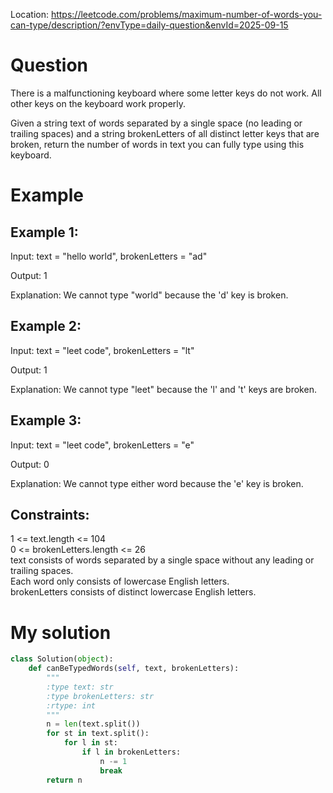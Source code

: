 Location: https://leetcode.com/problems/maximum-number-of-words-you-can-type/description/?envType=daily-question&envId=2025-09-15
# Question
There is a malfunctioning keyboard where some letter keys do not work. All other keys on the keyboard work properly.

Given a string text of words separated by a single space (no leading or trailing spaces) and a string brokenLetters of all distinct letter keys that are broken, return the number of words in text you can fully type using this keyboard.

 
# Example

## Example 1:

Input: text = "hello world", brokenLetters = "ad"

Output: 1

Explanation: We cannot type "world" because the 'd' key is broken.

## Example 2:

Input: text = "leet code", brokenLetters = "lt"

Output: 1

Explanation: We cannot type "leet" because the 'l' and 't' keys are broken.

## Example 3:

Input: text = "leet code", brokenLetters = "e"

Output: 0

Explanation: We cannot type either word because the 'e' key is broken.
 

## Constraints:

1 <= text.length <= 104\
0 <= brokenLetters.length <= 26\
text consists of words separated by a single space without any leading or trailing spaces.\
Each word only consists of lowercase English letters.\
brokenLetters consists of distinct lowercase English letters.
 

# My solution 
```python
class Solution(object):
    def canBeTypedWords(self, text, brokenLetters):
        """
        :type text: str
        :type brokenLetters: str
        :rtype: int
        """
        n = len(text.split())
        for st in text.split():
            for l in st:
                if l in brokenLetters:
                    n -= 1
                    break
        return n
       
```
